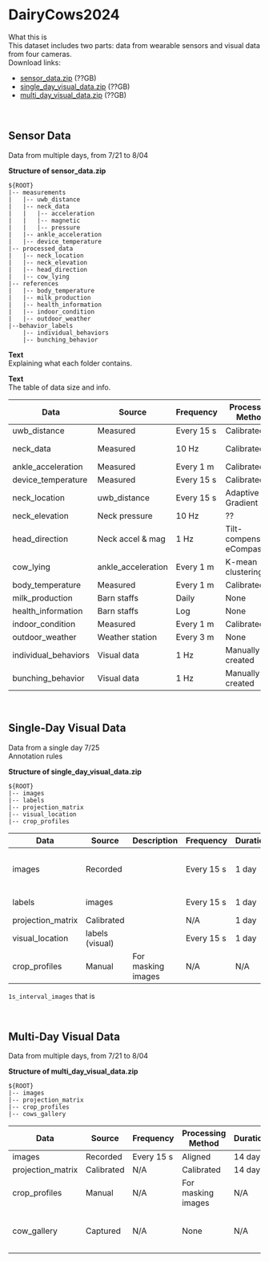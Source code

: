 # DairyCows2024


What this is\
This dataset includes two parts: data from wearable sensors and visual data from four cameras.\
Download links:
* [sensor_data.zip](link1) (??GB)
* [single_day_visual_data.zip](link1) (??GB)
* [multi_day_visual_data.zip](link1) (??GB)

<br />

Sensor Data
------

Data from multiple days, from 7/21 to 8/04

**Structure of sensor_data.zip**

```
${ROOT}
|-- measurements 
|   |-- uwb_distance
|   |-- neck_data
|   |   |-- acceleration
|   |   |-- magnetic
|   |   |-- pressure
|   |-- ankle_acceleration
|   |-- device_temperature
|-- processed_data
|   |-- neck_location
|   |-- neck_elevation
|   |-- head_direction
|   |-- cow_lying
|-- references 
|   |-- body_temperature
|   |-- milk_production
|   |-- health_information
|   |-- indoor_condition
|   |-- outdoor_weather
|--behavior_labels
    |-- individual_behaviors
    |-- bunching_behavior

```
**Text**\
Explaining what each folder contains.

**Text**\
The table of data size and info.

| Data | Source | Frequency | Processing Method | Duration | Size   |
|-------------|--------|-----------|----------|----------|--------|
| uwb_distance| Measured | Every 15 s| Calibrated  | 14 days  |        |
| neck_data   | Measured | 10 Hz     | Calibrated | 14 days  | 9.6 GB |
| ankle_acceleration| Measured |Every 1 m|Calibrated  | 14 days  |        |
|device_temperature| Measured |Every 15 s|Calibrated | 14 days  |        |
|neck_location|uwb_distance|Every 15 s|Adaptive Gradient|14 days  |        |
|neck_elevation|Neck pressure| 10 Hz | ?? | 14 days |
|head_direction|Neck accel & mag| 1 Hz | Tilt-compensated eCompass|14 days| |
|cow_lying | ankle_acceleration | Every 1 m | K-mean clustering | 14 days | |
|body_temperature  | Measured | Every 1 m  | Calibrated    | 14 days | |
|milk_production   | Barn staffs | Daily | None  | 14 days | | 
|health_information| Barn staffs | Log   | None  | 14 days | |
|indoor_condition  | Measured | Every 1 m  | Calibrated    | 14 days | |
|outdoor_weather   | Weather station | Every 3 m | None    | 14 days | |
|individual_behaviors| Visual data | 1 Hz | Manually created | 1 day | |
|bunching_behavior| Visual data | 1 Hz | Manually created | 1 day | |

<br />

Single-Day Visual Data
------

Data from a single day 7/25\
Annotation rules

**Structure of single_day_visual_data.zip**
```
${ROOT}
|-- images
|-- labels
|-- projection_matrix
|-- visual_location
|-- crop_profiles
```

| Data | Source | Description | Frequency | Duration | Size   |
|-------------|--------|-----------|----------|----------|--------|
| images| Recorded |  | Every 15 s | 1 day  | 20k imgs, 20 GB |
| labels   |images | | Every 15 s | 1 day  | 20k labels |
| projection_matrix |Calibrated|  | N/A| 1 day  |        |
| visual_location | labels (visual) | |Every 15 s | 1 day  |
| crop_profiles| Manual | For masking images | N/A | N/A | |

```1s_interval_images``` that is

<br />

Multi-Day Visual Data
------

Data from multiple days, from 7/21 to 8/04

**Structure of multi_day_visual_data.zip**
```
${ROOT}
|-- images
|-- projection_matrix
|-- crop_profiles
|-- cows_gallery
```

| Data | Source | Frequency | Processing Method | Duration | Size   |
|-------------|--------|-----------|----------|----------|--------|
| images| Recorded | Every 15 s| Aligned | 14 day  |   ? GB     |
| projection_matrix |Calibrated | N/A | Calibrated | 14 days  |        |
| crop_profiles | Manual | N/A | For masking images | N/A | |
| cow_gallery |Captured | N/A | None | N/A  | 500 imgs, 1.92 GB |